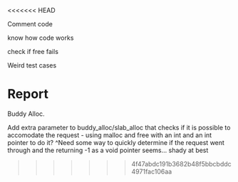 <<<<<<< HEAD

Comment code

know how code works

check if free fails

Weird test cases

Report
=======
Buddy Alloc.


Add extra parameter to buddy_alloc/slab_alloc that checks if it is possible to accomodate the request - using malloc and free with an int and an int pointer to do it?
^Need some way to quickly determine if the request went through and the returning -1 as a void pointer seems... shady at best

>>>>>>> 4f47abdc191b3682b48f5bbcbddc4971fac106aa
